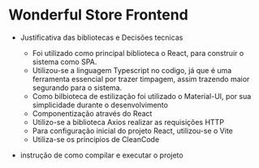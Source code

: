 # Wonderful Store Frontend


- Justificativa das bibliotecas e Decisões tecnicas 

    - Foi utilizado como  principal biblioteca o React, para construir o sistema como SPA.
    - Utilizou-se a linguagem Typescript no codigo, já que é uma ferramenta essencial por trazer timpagem, assim trazendo maior segurando para o sistema.
    - Como bilbioteca de estilização foi utilizado o Material-UI, por sua simplicidade durante o desenvolvimento
    - Componentização através do React
    - Utilizo-se a biblioteca Axios realizar as requisições HTTP
    - Para configuração inicial do projeto React, utilizou-se o Vite
    - Utiliza-se os principios de CleanCode


- instrução de como compilar e executar o projeto


